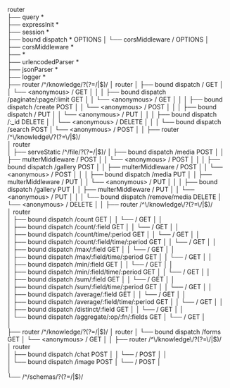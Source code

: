 router                                                                                                         
 ├── query                                         *                                                           
 ├── expressInit                                   *                                                           
 ├── session                                       *                                                           
 ├── bound dispatch                                *                                                           OPTIONS
 │    └── corsMiddleware                           /                                                           OPTIONS
 │   
 ├── corsMiddleware                                *                                                           
 ├── <anonymous>                                   *                                                           
 ├── urlencodedParser                              *                                                           
 ├── jsonParser                                    *                                                           
 ├── logger                                        *                                                           
 ├── router                                        /^\/knowledge\/?(?=\/|$)/                                   
 │   router                                                                                                    
 │    ├── bound dispatch                           /                                                           GET
 │    │    └── <anonymous>                         /                                                           GET
 │    │   
 │    ├── bound dispatch                           /paginate/:page/:limit                                      GET
 │    │    └── <anonymous>                         /                                                           GET
 │    │   
 │    ├── bound dispatch                           /create                                                     POST
 │    │    └── <anonymous>                         /                                                           POST
 │    │   
 │    ├── bound dispatch                           /                                                           PUT
 │    │    └── <anonymous>                         /                                                           PUT
 │    │   
 │    ├── bound dispatch                           /:_id                                                       DELETE
 │    │    └── <anonymous>                         /                                                           DELETE
 │    │   
 │    └── bound dispatch                           /search                                                     POST
 │         └── <anonymous>                         /                                                           POST
 │        
 │   
 ├── router                                        /^\/knowledge\/?(?=\/|$)/                                   
 │   router                                                                                                    
 │    ├── serveStatic                              /^\/file\/?(?=\/|$)/                                        
 │    ├── bound dispatch                           /media                                                      POST
 │    │    ├── multerMiddleware                    /                                                           POST
 │    │    └── <anonymous>                         /                                                           POST
 │    │   
 │    ├── bound dispatch                           /gallery                                                    POST
 │    │    ├── multerMiddleware                    /                                                           POST
 │    │    └── <anonymous>                         /                                                           POST
 │    │   
 │    ├── bound dispatch                           /media                                                      PUT
 │    │    ├── multerMiddleware                    /                                                           PUT
 │    │    └── <anonymous>                         /                                                           PUT
 │    │   
 │    ├── bound dispatch                           /gallery                                                    PUT
 │    │    ├── multerMiddleware                    /                                                           PUT
 │    │    └── <anonymous>                         /                                                           PUT
 │    │   
 │    └── bound dispatch                           /remove/media                                               DELETE
 │         └── <anonymous>                         /                                                           DELETE
 │        
 │   
 ├── router                                        /^\/knowledge\/?(?=\/|$)/                                   
 │   router                                                                                                    
 │    ├── bound dispatch                           /count                                                      GET
 │    │    └── <anonymous>                         /                                                           GET
 │    │   
 │    ├── bound dispatch                           /count/:field                                               GET
 │    │    └── <anonymous>                         /                                                           GET
 │    │   
 │    ├── bound dispatch                           /count/time/:period                                         GET
 │    │    └── <anonymous>                         /                                                           GET
 │    │   
 │    ├── bound dispatch                           /count/:field/time/:period                                  GET
 │    │    └── <anonymous>                         /                                                           GET
 │    │   
 │    ├── bound dispatch                           /max/:field                                                 GET
 │    │    └── <anonymous>                         /                                                           GET
 │    │   
 │    ├── bound dispatch                           /max/:field/time/:period                                    GET
 │    │    └── <anonymous>                         /                                                           GET
 │    │   
 │    ├── bound dispatch                           /min/:field                                                 GET
 │    │    └── <anonymous>                         /                                                           GET
 │    │   
 │    ├── bound dispatch                           /min/:field/time/:period                                    GET
 │    │    └── <anonymous>                         /                                                           GET
 │    │   
 │    ├── bound dispatch                           /sum/:field                                                 GET
 │    │    └── <anonymous>                         /                                                           GET
 │    │   
 │    ├── bound dispatch                           /sum/:field/time/:period                                    GET
 │    │    └── <anonymous>                         /                                                           GET
 │    │   
 │    ├── bound dispatch                           /average/:field                                             GET
 │    │    └── <anonymous>                         /                                                           GET
 │    │   
 │    ├── bound dispatch                           /average/:field/time/:period                                GET
 │    │    └── <anonymous>                         /                                                           GET
 │    │   
 │    ├── bound dispatch                           /distinct/:field                                            GET
 │    │    └── <anonymous>                         /                                                           GET
 │    │   
 │    └── bound dispatch                           /aggregate/:op/:fn/:fields                                  GET
 │         └── <anonymous>                         /                                                           GET
 │        
 │   
 ├── router                                        /^\/knowledge\/?(?=\/|$)/                                   
 │   router                                                                                                    
 │    └── bound dispatch                           /forms                                                      GET
 │         └── <anonymous>                         /                                                           GET
 │        
 │   
 ├── router                                        /^\/knowledge\/?(?=\/|$)/                                   
 │   router                                                                                                    
 │    ├── bound dispatch                           /chat                                                       POST
 │    │    └── <anonymous>                         /                                                           POST
 │    │   
 │    └── bound dispatch                           /image                                                      POST
 │         └── <anonymous>                         /                                                           POST
 │        
 │   
 └── <anonymous>                                   /^\/schemas\/?(?=\/|$)/                                     
